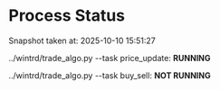 # Process Status

Snapshot taken at: 2025-10-10 15:51:27

../wintrd/trade_algo.py --task price_update: **RUNNING**

../wintrd/trade_algo.py --task buy_sell: **NOT RUNNING**

